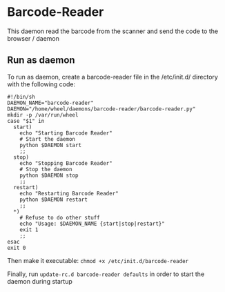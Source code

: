 Barcode-Reader
==============

This daemon read the barcode from the scanner and send the code to the browser / daemon

Run as daemon
-------------

To run as daemon, create a barcode-reader file in the /etc/init.d/ directory with the following code:

```
#!/bin/sh
DAEMON_NAME="barcode-reader"
DAEMON="/home/wheel/daemons/barcode-reader/barcode-reader.py"
mkdir -p /var/run/wheel
case "$1" in
  start)
    echo "Starting Barcode Reader"
    # Start the daemon
    python $DAEMON start
    ;;
  stop)
    echo "Stopping Barcode Reader"
    # Stop the daemon
    python $DAEMON stop
    ;;
  restart)
    echo "Restarting Barcode Reader"
    python $DAEMON restart
    ;;
  *)
    # Refuse to do other stuff
    echo "Usage: $DAEMON_NAME {start|stop|restart}"
    exit 1
    ;;
esac
exit 0
```

Then make it executable: `chmod +x /etc/init.d/barcode-reader`

Finally, run `update-rc.d barcode-reader defaults` in order to start the daemon during startup


